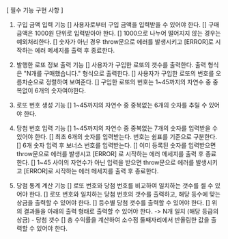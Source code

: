 [ 필수 기능 구현 사항 ]

1. 구입 금액 입력 기능
[] 사용자로부터 구입 금액을 입력받을 수 있어야 한다.
[] 구매 금액은 1000원 단위로 입력받아야 한다.
[] 1000으로 나누어 떨어지지 않는 경우는 예외처리한다.
[] 숫자가 아닌 경우 throw문으로 에러를 발생시키고 [ERROR]로 시작하는 에러 메세지를 출력 후 종료한다.

2. 발행한 로또 정보 출력 기능
[] 사용자가 구입한 로또의 갯수를 출력한다. 출력 형식은 "N개를 구매했습니다." 형식으로 출력한다.
[] 사용자가 구입한 로또의 번호를 오름차순으로 정렬하여 보여준다.
[] 구입한 로또의 번호는 1~45까지의 자연수 중 중복없이 6개의 숫자여야한다.


3. 로또 번호 생성 기능
[] 1~45까지의 자연수 중 중복없는 6개의 숫자를 추릴 수 있어야 한다.

4. 당첨 번호 입력 기능
[] 1~45까지의 자연수 중 중복없는 7개의 숫자를 입력받을 수 있어야 한다.
[] 최초 6개의 숫자를 입력받는다. 번호는 쉼표를 기준으로 구분한다.
[] 6개 숫자 입력 후 보너스 번호를 입력받는다.
[] 이미 등록된 숫자를 입력받으면 throw문으로 에러를 발생시고 [ERROR] 로 시작하는 에러 메세지를 출력 후 종료한다.
[] 1~45 사이의 자연수가 아닌 입력을 받으면 throw문으로 에러를 발생시키고 [ERROR]로 시작하는 에러 메세지를 출력 후 종료한다.

5. 당첨 통계 계산 기능
[] 로또 번호와 당첨 번호를 비교하여 일치하는 갯수를 셀 수 있어야 한다.
[] 로또 번호와 일치하는 당첨 번호의 갯수를 출력하고, 해당 등수에 맞는 상금을 출력할 수 있어야 한다.
[] 등수별 당첨 갯수를 출력할 수 있어야 한다.
[] 위의 결과들을 아래의 출력 형태로 출력할 수 있어야 한다.
-> N개 일치 (해당 등급의 상금) - 당첨 갯수
[] 총 수익률을 계산하여 소수점 둘째자리에서 반올림한 값을 출력할 수 있어야 한다.
